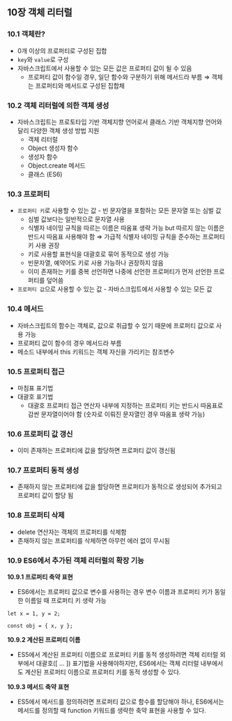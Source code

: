 ## 10장 객체 리터럴

### 10.1 객체란?

- 0개 이상의 프로퍼티로 구성된 집합
- `key`와 `value`로 구성
- 자바스크립트에서 사용할 수 있는 모든 값은 프로퍼티 값이 될 수 있음
  - 프로퍼티 값이 함수일 경우, 일단 함수와 구분하기 위해 메서드라 부름
  ⇒ 객체는 프로퍼티와 메서드로 구성된 집합체

### 10.2 객체 리터럴에 의한 객체 생성

- 자바스크립트는 프로토타입 기반 객체지향 언어로서 클래스 기반 객체지향 언어와 달리 다양한 객체 생성 방법 지원
  - 객체 리터럴
  - Object 생성자 함수
  - 생성자 함수
  - Object.create 메서드
  - 클래스 (ES6)

### 10.3 프로퍼티

- `프로퍼티 키`로 사용할 수 있는 값 - 빈 문자열을 포함하는 모든 문자열 또는 심벌 값
  - 심벌 값보다는 일반적으로 문자열 사용
  - 식별자 네이밍 규칙을 따르는 이름은 따옴표 생략 가능 but 따르지 않는 이름은 반드시 따옴표 사용해야 함 ⇒ 가급적 식별자 네이밍 규칙을 준수하는 프로퍼티 키 사용 권장
  - 키로 사용할 표현식을 대괄호로 묶어 동적으로 생성 가능
  - 빈문자열, 예약어도 키로 사용 가능하나 권장하지 않음
  - 이미 존재하는 키를 중복 선언하면 나중에 선언한 프로퍼티가 먼저 선언한 프로퍼티를 덮어씀
- `프로퍼티 값`으로 사용할 수 있는 값 - 자바스크립트에서 사용할 수 있는 모든 값

### 10.4 메서드

- 자바스크립트의 함수는 객체로, 값으로 취급할 수 있기 때문에 프로퍼티 값으로 사용 가능
- 프로퍼티 값이 함수의 경우 메서드라 부름
- 메소드 내부에서 this 키워드는 객체 자신을 가리키는 참조변수

### 10.5 프로퍼티 접근

- 마침표 표기법
- 대괄호 표기법
  - 대괄호 프로퍼티 접근 연산자 내부에 지정하는 프로퍼티 키는 반드시 따옴표로 감싼 문자열이어야 함 (숫자로 이뤄진 문자열인 경우 따옴표 생략 가능)

### 10.6 프로퍼티 값 갱신

- 이미 존재하는 프로퍼티에 값을 할당하면 프로퍼티 값이 갱신됨

### 10.7 프로퍼티 동적 생성

- 존재하지 않는 프로퍼티에 값을 할당하면 프로퍼티가 동적으로 생성되어 추가되고 프로퍼티 값이 할당 됨

### 10.8 프로퍼티 삭제

- delete 연산자는 객체의 프로퍼티를 삭제함
- 존재하지 않는 프로퍼티를 삭제하면 아무런 에러 없이 무시됨

### 10.9 ES6에서 추가된 객체 리터럴의 확장 기능

**10.9.1 프로퍼티 축약 표현**

- ES6에서는 프로퍼티 값으로 변수를 사용하는 경우 변수 이름과 프로퍼티 키가 동일한 이름일 때 프로퍼티 키 생략 가능

```tsx
let x = 1, y = 2;

const obj = { x, y };
```

**10.9.2 계산된 프로퍼티 이름**

- ES5에서 계산된 프로퍼티 이름으로 프로퍼티 키를 동적 생성하려면 객체 리터럴 외부에서 대괄호([ … ]) 표기법을 사용해야하지만, ES6에서는 객체 리터럴 내부에서도 계산된 프로퍼티 이름으로 프로퍼티 키를 동적 생성할 수 있다.

**10.9.3 메서드 축약 표현**

- ES5에서 메서드를 정의하려면 프로퍼티 값으로 함수를 할당해야 하나, ES6에서는 메서드를 정의할 때 function 키워드를 생략한 축약 표현을 사용할 수 있다.